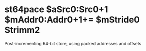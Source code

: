 # st64pace $aSrc0:Src0+1 $mAddr0:Addr0+1+= $mStride0 Strimm2

Post-incrementing 64-bit store, using packed addresses and offsets
